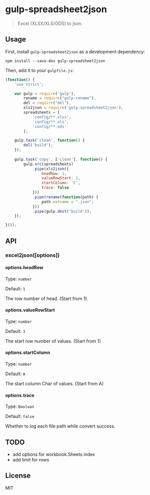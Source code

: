 # gulp-spreadsheet2json
> Excel (XLSX/XLS/ODS) to json.


## Usage
First, install `gulp-spreadsheet2json` as a development dependency:

```shell
npm install --save-dev gulp-spreadsheet2json
```

Then, add it to your `gulpfile.js`:

```javascript
(function() {
    'use strict';

    var gulp = require('gulp'),
        rename = require("gulp-rename"),
        del = require("del"),
        xls2json = require('gulp-spreadsheet2json'),
        spreadsheets = [
            'config/**.xlsx',
            'config/**.xls',
            'config/**.ods'
        ];

    gulp.task('clean', function() {
        del('build');
    });
    
    gulp.task('copy', ['clean'], function() {
        gulp.src(spreadsheets)
            .pipe(xls2json({
                headRow: 1,
                valueRowStart: 2,
                startColumn: 'C',
                trace: false
            }))
            .pipe(rename(function(path) {
                path.extname = ".json";
            }))
            .pipe(gulp.dest('build'));
    });

}());
```


## API

### excel2json([options])

#### options.headRow
Type: `number`

Default: `1`

The row number of head. (Start from 1).

#### options.valueRowStart
Type: `number`

Default: `3`

The start row number of values. (Start from 1)

#### options.startColumn
Type: `number`

Default: `A`

The start column Char of values. (Start from A)

#### options.trace
Type: `Boolean`

Default: `false`

Whether to log each file path while convert success.


## TODO

* add options for workbook.Sheets index
* add limit for rows

## License
MIT

